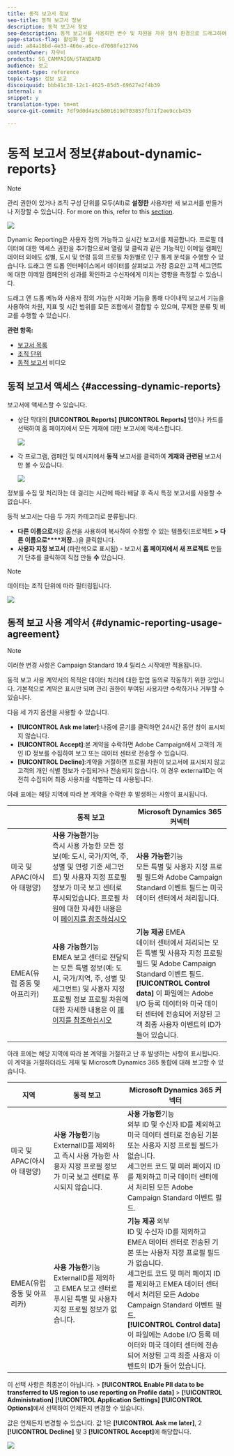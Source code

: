 ```yaml
---
title: 동적 보고서 정보
seo-title: 동적 보고서 정보
description: 동적 보고서 정보
seo-description: 동적 보고서를 사용하면 변수 및 차원을 자유 형식 환경으로 드래그하여 놓고 캠페인의 성공을 분석할 수 있습니다.
page-status-flag: 활성화 안 함
uuid: a84a18bd-4e33-466e-a6ce-d7008fe12746
contentOwner: 자우비
products: SG_CAMPAIGN/STANDARD
audience: 보고
content-type: reference
topic-tags: 정보 보고
discoiquuid: bbb41c38-12c1-4625-85d5-69627e2f4b39
internal: n
snippet: y
translation-type: tm+mt
source-git-commit: 7df9d0d4a3cb801619d703857fb71f2ee9ccb435

---
```



# 동적 보고서 정보{#about-dynamic-reports}

>[!NOTE]
>
>관리 권한이 있거나 조직 구성 단위를 모두(All)로 **설정한** 사용자만 새 보고서를 만들거나 저장할 수 있습니다. For more on this, refer to this [section](../../administration/using/users-management.md).

![](assets/dynamic_report_intro.png)

Dynamic Reporting은 사용자 정의 가능하고 실시간 보고서를 제공합니다. 프로필 데이터에 대한 액세스 권한을 추가함으로써 열림 및 클릭과 같은 기능적인 이메일 캠페인 데이터 외에도 성별, 도시 및 연령 등의 프로필 차원별로 인구 통계 분석을 수행할 수 있습니다. 드래그 앤 드롭 인터페이스에서 데이터를 살펴보고 가장 중요한 고객 세그먼트에 대한 이메일 캠페인의 성과를 확인하고 수신자에게 미치는 영향을 측정할 수 있습니다.

드래그 앤 드롭 메뉴와 사용자 정의 가능한 시각화 기능을 통해 다이내믹 보고서 기능을 사용하여 차원, 지표 및 시간 범위를 모든 조합에서 결합할 수 있으며, 무제한 분류 및 비교를 수행할 수 있습니다.


**관련 항목:**

* [보고서 목록](../../reporting/using/defining-the-report-period.md)
* [조직 단위](../../administration/using/organizational-units.md)
* [동적 보고서](https://helpx.adobe.com/campaign/kt/acs/using/acs-creating-a-dynamic-report-feature-video-use.html) 비디오

## 동적 보고서 액세스 {#accessing-dynamic-reports}

보고서에 액세스할 수 있습니다.

* 상단 막대의 **[!UICONTROL Reports]** **[!UICONTROL Reports]** 탭이나 카드를 선택하여 홈 페이지에서 모든 게재에 대한 보고서에 액세스합니다.

   ![](assets/campaign_reports_access.png)

* 각 프로그램, 캠페인 및 메시지에서 **동적** 보고서를 클릭하여 **게재와 관련된** 보고서만 볼 수 있습니다.

   ![](assets/campaign_reports_description.png)

정보를 수집 및 처리하는 데 걸리는 시간에 따라 배달 후 즉시 특정 보고서를 사용할 수 없습니다.

동적 보고서는 다음 두 가지 카테고리로 분류됩니다.

* **다른 이름으로**&#x200B;저장 옵션을 사용하여 복사하여 수정할 수 있는 템플릿(프로젝트 **&gt; 다른 이름으로****저장..**)을 클릭합니다.
* **사용자 지정 보고서** (파란색으로 표시됨) - 보고서 **홈 페이지에서 새 프로젝트** 만들기 단추를 클릭하여 직접 만들 **수** 있습니다.

>[!NOTE]
>
>데이터는 조직 단위에 따라 필터링됩니다.

![](assets/dynamic_report_overview.png)

## 동적 보고 사용 계약서 {#dynamic-reporting-usage-agreement}

>[!NOTE]
>
>이러한 변경 사항은 Campaign Standard 19.4 릴리스 시작에만 적용됩니다.

동적 보고 사용 계약서의 목적은 데이터 처리에 대한 팝업 동의로 작동하기 위한 것입니다. 기본적으로 계약은 표시만 되며 관리 권한이 부여된 사용자만 수락하거나 거부할 수 있습니다.

다음 세 가지 옵션을 사용할 수 있습니다.

* **[!UICONTROL Ask me later]**:나중에 묻기를 클릭하면 24시간 동안 창이 표시되지 않습니다.
* **[!UICONTROL Accept]**:본 계약을 수락하면 Adobe Campaign에서 고객의 개인 ID 정보를 수집하여 보고 또는 데이터 센터로 전송할 수 있습니다.
* **[!UICONTROL Decline]**:계약을 거절하면 프로필 차원이 보고서에 표시되지 않고 고객의 개인 식별 정보가 수집되거나 전송되지 않습니다. 이 경우 externalID는 여전히 수집되어 최종 사용자를 식별하는 데 사용됩니다.

아래 표에는 해당 지역에 따라 본 계약을 수락한 후 발생하는 사항이 표시됩니다.

|  | 동적 보고 | Microsoft Dynamics 365 커넥터 |
|---|---|---|
| 미국 및 APAC(아시아 태평양) | **사용 가능한**&#x200B;기능 <br>즉시 사용 가능한 모든 정보(예: 도시, 국가/지역, 주, 성별 및 연령 기준 세그먼트) 및 사용자 지정 프로필 정보가 미국 보고 센터로 푸시되었습니다. 프로필 차원에 대한 자세한 내용은 이 [페이지를 참조하십시오](../../reporting/using/list-of-components-.md) | **사용 가능한**&#x200B;기능 <br>모든 특별 및 사용자 지정 프로필 필드와 Adobe Campaign Standard 이벤트 필드는 미국 데이터 센터에서 처리됩니다. |
| EMEA(유럽 중동 및 아프리카) | **사용 가능한**&#x200B;기능 <br>EMEA 보고 센터로 전달되는 모든 특별 정보(예: 도시, 국가/지역, 주, 성별 및 세그먼트) 및 사용자 지정 프로필 정보 프로필 차원에 대한 자세한 내용은 이 [페이지를 참조하십시오](../../reporting/using/list-of-components-.md) | **기능 제공** EMEA <br>데이터 센터에서 처리되는 모든 특별 및 사용자 지정 프로필 필드 및 Adobe Campaign Standard 이벤트 필드. <br>**[!UICONTROL Control data]** 이 파일에는 Adobe I/O 등록 데이터와 미국 데이터 센터에 전송되어 저장된 고객 최종 사용자 이벤트의 ID가 들어 있습니다. |

아래 표에는 해당 지역에 따라 본 계약을 거절하고 난 후 발생하는 사항이 표시됩니다. 이 계약을 거절하더라도 게재 및 Microsoft Dynamics 365 통합에 대해 보고할 수 있습니다.

| 지역 | 동적 보고 | Microsoft Dynamics 365 커넥터 |
|---|---|---|
| 미국 및 APAC(아시아 태평양) | **사용 가능한**&#x200B;기능 <br> ExternalID를 제외하고 즉시 사용 가능한 사용자 지정 프로필 정보가 미국 보고 센터로 푸시되지 않습니다. | **사용 가능한**&#x200B;기능 <br>외부 ID 및 수신자 ID를 제외하고 미국 데이터 센터로 전송된 기본 또는 사용자 지정 프로필 필드가 없습니다. <br>세그먼트 코드 및 미러 페이지 ID를 제외하고 미국 데이터 센터에서 처리된 모든 Adobe Campaign Standard 이벤트 필드. |
| EMEA(유럽 중동 및 아프리카) | **사용 가능한**&#x200B;기능 <br>ExternalID를 제외하고 EMEA 보고 센터로 푸시된 특별 및 사용자 지정 프로필 정보가 없습니다. | **기능 제공** 외부 <br>ID 및 수신자 ID를 제외하고 EMEA 데이터 센터로 전송된 기본 또는 사용자 지정 프로필 필드가 없습니다. <br>세그먼트 코드 및 미러 페이지 ID를 제외하고 EMEA 데이터 센터에서 처리된 모든 Adobe Campaign Standard 이벤트 필드.  <br>**[!UICONTROL Control data]** 이 파일에는 Adobe I/O 등록 데이터와 미국 데이터 센터에 전송되어 저장된 고객 최종 사용자 이벤트의 ID가 들어 있습니다. |

이 선택 사항은 최종본이 아닙니다. &gt; **[!UICONTROL Enable PII data to be transferred to US region to use reporting on Profile data]** &gt; **[!UICONTROL Administration]** **[!UICONTROL Application Settings]** **[!UICONTROL Options]**&#x200B;에서 선택하여 언제든지 변경할 수 있습니다.

값은 언제든지 변경할 수 있습니다. 값 1은 **[!UICONTROL Ask me later]**, 2 **[!UICONTROL Decline]** 및 3 **[!UICONTROL Accept]**&#x200B;에 해당합니다.

![](assets/pii_window_2.png)
